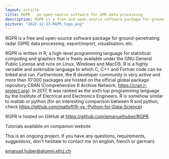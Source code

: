 ```yaml
---
layout: article
title: RGPR - an open-source software for GPR data processing
description: RGPR is a free and open-source software package for ground-penetrating radar (GPR) data processing, export/import, visualisation, etc.
picture: "2022-12-23-RGPR_logo.png"
---
```



RGPR is a free and open-source software package for ground-penetrating radar (GPR) data processing, export/import, visualisation, etc.

RGPR is written in R, a high-level programming language for statistical computing and graphics that is freely available under the GNU General Public License and runs on Linux, Windows and MacOS. R is a highly versatile and extensible language to which C, C++ and Fortran code can be linked and run. Furthermore, the R developer community is very active and more than 10'000 packages are hosted on the official global package repository CRAN (Comprehensive R Archive Network, https://cran.r-project.org). In 2017, R was ranked as the sixth top programming language by the Institute of Electrical and Electronics Engineers. R is somehow similar to matlab or python (for an interesting comparison between R and python, check https://github.com/matloff/R-vs.-Python-for-Data-Science)

RGPR is hosted on GitHub at https://github.com/emanuelhuber/RGPR.

Tutorials available on companion website

This is an ongoing project. If you have any questions, requirements, suggestions, don't hesitate to contact me (in english, french or german):

emanuel.huber@alumni.ethz.ch
